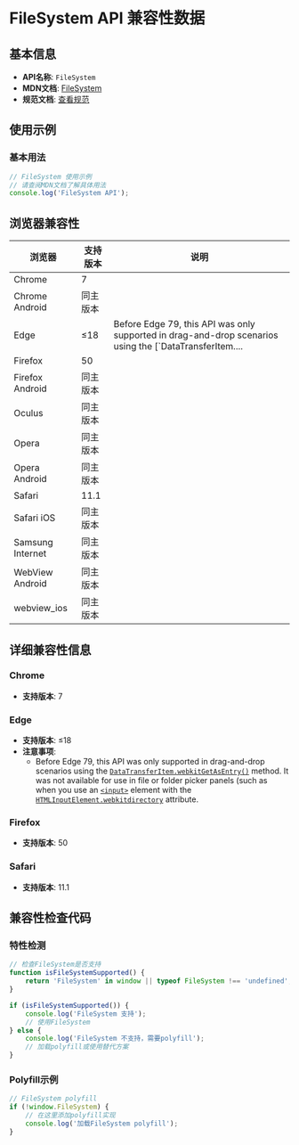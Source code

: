 # FileSystem API 兼容性数据

## 基本信息

- **API名称**: `FileSystem`
- **MDN文档**: [FileSystem](https://developer.mozilla.org/docs/Web/API/FileSystem)
- **规范文档**: [查看规范](https://wicg.github.io/entries-api/#api-domfilesystem)

## 使用示例

### 基本用法

```javascript
// FileSystem 使用示例
// 请查阅MDN文档了解具体用法
console.log('FileSystem API');
```

## 浏览器兼容性

| 浏览器 | 支持版本 | 说明 |
|--------|----------|------|
| Chrome | 7 |  |
| Chrome Android | 同主版本 |  |
| Edge | ≤18 | Before Edge 79, this API was only supported in drag-and-drop scenarios using the [`DataTransferItem.... |
| Firefox | 50 |  |
| Firefox Android | 同主版本 |  |
| Oculus | 同主版本 |  |
| Opera | 同主版本 |  |
| Opera Android | 同主版本 |  |
| Safari | 11.1 |  |
| Safari iOS | 同主版本 |  |
| Samsung Internet | 同主版本 |  |
| WebView Android | 同主版本 |  |
| webview_ios | 同主版本 |  |

## 详细兼容性信息

### Chrome

- **支持版本**: 7

### Edge

- **支持版本**: ≤18
- **注意事项**:
  - Before Edge 79, this API was only supported in drag-and-drop scenarios using the [`DataTransferItem.webkitGetAsEntry()`](https://developer.mozilla.org/docs/Web/API/DataTransferItem/webkitGetAsEntry) method. It was not available for use in file or folder picker panels (such as when you use an [`<input>`](https://developer.mozilla.org/docs/Web/HTML/Reference/Elements/input) element with the [`HTMLInputElement.webkitdirectory`](https://developer.mozilla.org/docs/Web/API/HTMLInputElement/webkitdirectory) attribute.

### Firefox

- **支持版本**: 50

### Safari

- **支持版本**: 11.1

## 兼容性检查代码

### 特性检测

```javascript
// 检查FileSystem是否支持
function isFileSystemSupported() {
    return 'FileSystem' in window || typeof FileSystem !== 'undefined';
}

if (isFileSystemSupported()) {
    console.log('FileSystem 支持');
    // 使用FileSystem
} else {
    console.log('FileSystem 不支持，需要polyfill');
    // 加载polyfill或使用替代方案
}
```

### Polyfill示例

```javascript
// FileSystem polyfill
if (!window.FileSystem) {
    // 在这里添加polyfill实现
    console.log('加载FileSystem polyfill');
}
```

